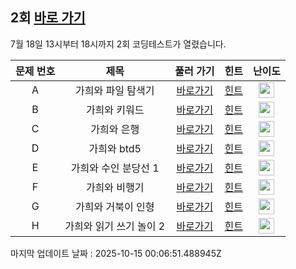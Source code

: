## 2회 [바로 가기](https://www.acmicpc.net/contest/view/658)
7월 18일 13시부터 18시까지 2회 코딩테스트가 열렸습니다.

|문제 번호|제목|풀러 가기|힌트|난이도|
|:------:|:-------------:|:-----:|:-----:|:-----:|
|A|가희와 파일 탐색기|[바로가기](https://www.acmicpc.net/problem/22232)|[힌트](https://github.com/cdog-gh/gh_coding_test/tree/main/2/1)| <img height="25px" width="25px" src="https://static.solved.ac/tier_small/8.svg"></img> |
|B|가희와 키워드|[바로가기](https://www.acmicpc.net/problem/22233)|[힌트](https://github.com/cdog-gh/gh_coding_test/tree/main/2/2)| <img height="25px" width="25px" src="https://static.solved.ac/tier_small/8.svg"></img> |
|C|가희와 은행|[바로가기](https://www.acmicpc.net/problem/22234)|[힌트](https://github.com/cdog-gh/gh_coding_test/tree/main/2/3)| <img height="25px" width="25px" src="https://static.solved.ac/tier_small/11.svg"></img> |
|D|가희와 btd5|[바로가기](https://www.acmicpc.net/problem/22238)|[힌트](https://github.com/cdog-gh/gh_coding_test/tree/main/2/4)| <img height="25px" width="25px" src="https://static.solved.ac/tier_small/12.svg"></img> |
|E|가희와 수인 분당선 1|[바로가기](https://www.acmicpc.net/problem/22235)|[힌트](https://github.com/cdog-gh/gh_coding_test/tree/main/2/5)| <img height="25px" width="25px" src="https://static.solved.ac/tier_small/14.svg"></img> |
|F|가희와 비행기|[바로가기](https://www.acmicpc.net/problem/22236)|[힌트](https://github.com/cdog-gh/gh_coding_test/tree/main/2/6)| <img height="25px" width="25px" src="https://static.solved.ac/tier_small/12.svg"></img> |
|G|가희와 거북이 인형|[바로가기](https://www.acmicpc.net/problem/22237)|[힌트](https://github.com/cdog-gh/gh_coding_test/tree/main/2/7)| <img height="25px" width="25px" src="https://static.solved.ac/tier_small/16.svg"></img> |
|H|가희와 읽기 쓰기 놀이 2|[바로가기](https://www.acmicpc.net/problem/22239)|[힌트](https://github.com/cdog-gh/gh_coding_test/tree/main/2/8)| <img height="25px" width="25px" src="https://static.solved.ac/tier_small/15.svg"></img> |

마지막 업데이트 날짜 : 2025-10-15 00:06:51.488945Z
